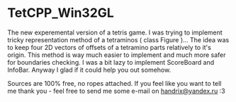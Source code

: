 # TetCPP_Win32GL

The new experemental version of a tetris game.
I was trying to implement tricky representation method of a tetraminos ( class Figure )...
The idea was to keep four 2D vectors of offsets of a tetramino parts relatively to it's origin.
This method is way much easier to implement and much more safer for boundaries checking.
I was a bit lazy to implement ScoreBoard and InfoBar. 
Anyway I glad if it could help you out somehow.

Sources are 100% free, no ropes attached.
If you feel like you want to tell me thank you - feel free to send me some e-mail on handrix@yandex.ru
:3
